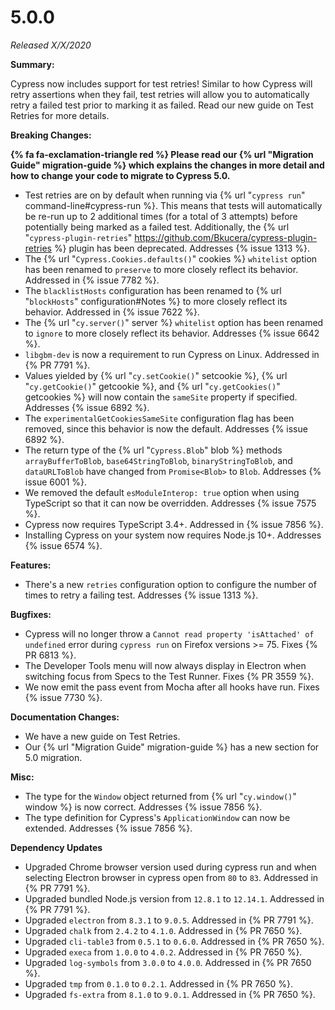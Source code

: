 # 5.0.0

*Released X/X/2020*

**Summary:**

Cypress now includes support for test retries! Similar to how Cypress will retry assertions when they fail, test retries will allow you to automatically retry a failed test prior to marking it as failed. Read our new guide on Test Retries for more details.

**Breaking Changes:**

**{% fa fa-exclamation-triangle red %} Please read our {% url "Migration Guide" migration-guide %} which explains the changes in more detail and how to change your code to migrate to Cypress 5.0.**

- Test retries are on by default when running via {% url "`cypress run`" command-line#cypress-run %}. This means that tests will automatically be re-run up to 2 additional times (for a total of 3 attempts) before potentially being marked as a failed test. Additionally, the {% url "`cypress-plugin-retries`" https://github.com/Bkucera/cypress-plugin-retries %} plugin has been deprecated. Addresses {% issue 1313 %}.
- The {% url "`Cypress.Cookies.defaults()`" cookies %} `whitelist` option has been renamed to `preserve` to more closely reflect its behavior.  Addressed in {% issue 7782 %}.
- The `blacklistHosts` configuration has been renamed to {% url "`blockHosts`" configuration#Notes %} to more closely reflect its behavior. Addressed in {% issue 7622 %}.
- The {% url "`cy.server()`" server %} `whitelist` option has been renamed to `ignore` to more closely reflect its behavior. Addresses {% issue 6642 %}.
- `libgbm-dev` is now a requirement to run Cypress on Linux. Addressed in {% PR 7791 %}.
- Values yielded by {% url "`cy.setCookie()`" setcookie %}, {% url "`cy.getCookie()`" getcookie %}, and {% url "`cy.getCookies()`" getcookies %} will now contain the `sameSite` property if specified. Addresses {% issue 6892 %}.
- The `experimentalGetCookiesSameSite` configuration flag has been removed, since this behavior is now the default. Addresses {% issue 6892 %}.
- The return type of the {% url "`Cypress.Blob`" blob %} methods `arrayBufferToBlob`, `base64StringToBlob`, `binaryStringToBlob`, and `dataURLToBlob` have changed from `Promise<Blob>` to `Blob`. Addresses {% issue 6001 %}.
- We removed the default `esModuleInterop: true` option when using TypeScript so that it can now be overridden. Addresses {% issue 7575 %}.
- Cypress now requires TypeScript 3.4+. Addressed in {% issue 7856 %}.
- Installing Cypress on your system now requires Node.js 10+. Addresses {% issue 6574 %}.

**Features:**

- There's a new `retries` configuration option to configure the number of times to retry a failing test. Addresses {% issue 1313 %}.

**Bugfixes:**

- Cypress will no longer throw a `Cannot read property 'isAttached' of undefined` error during `cypress run` on Firefox versions >= 75. Fixes {% PR 6813 %}.
- The Developer Tools menu will now always display in Electron when switching focus from Specs to the Test Runner. Fixes {% PR 3559 %}.
- We now emit the pass event from Mocha after all hooks have run. Fixes {% issue 7730 %}.

**Documentation Changes:**

- We have a new guide on Test Retries.
- Our {% url "Migration Guide" migration-guide %} has a new section for 5.0 migration.

**Misc:**

- The type for the `Window` object returned from {% url "`cy.window()`" window %} is now correct. Addresses {% issue 7856 %}.
- The type definition for Cypress's `ApplicationWindow` can now be extended. Addresses {% issue 7856 %}.

**Dependency Updates**

- Upgraded Chrome browser version used during cypress run and when selecting Electron browser in cypress open from `80` to `83`. Addressed in {% PR 7791 %}.
- Upgraded bundled Node.js version from `12.8.1` to `12.14.1`. Addressed in {% PR 7791 %}.
- Upgraded `electron` from `8.3.1` to `9.0.5`. Addressed in {% PR 7791 %}.
- Upgraded `chalk` from `2.4.2` to `4.1.0`. Addressed in {% PR 7650 %}.
- Upgraded `cli-table3` from `0.5.1` to `0.6.0`. Addressed in {% PR 7650 %}.
- Upgraded `execa` from `1.0.0` to `4.0.2`. Addressed in {% PR 7650 %}.
- Upgraded `log-symbols` from `3.0.0` to `4.0.0`. Addressed in {% PR 7650 %}.
- Upgraded `tmp` from `0.1.0` to `0.2.1`. Addressed in {% PR 7650 %}.
- Upgraded `fs-extra` from `8.1.0` to `9.0.1`. Addressed in {% PR 7650 %}.
